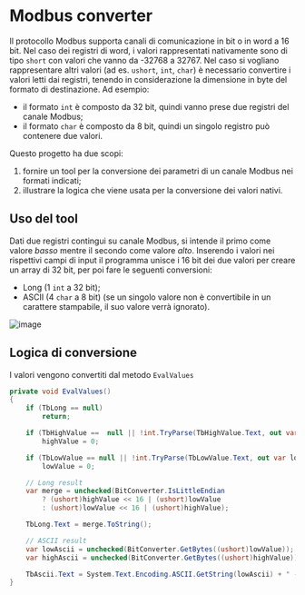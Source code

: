 # Modbus converter

Il protocollo Modbus supporta canali di comunicazione in bit o in word a 16 bit. Nel caso dei registri di word, i valori rappresentati nativamente sono di tipo `short` con valori che vanno da -32768 a 32767. Nel caso si vogliano rappresentare altri valori (ad es. `ushort`, `int`, `char`) è necessario convertire i valori letti dai registri, tenendo in considerazione la dimensione in byte del formato di destinazione. Ad esempio:

* il formato `int` è composto da 32 bit, quindi vanno prese due registri del canale Modbus;
* il formato `char` è composto da 8 bit, quindi un singolo registro può contenere due valori.

Questo progetto ha due scopi:

1.  fornire un tool per la conversione dei parametri di un canale Modbus nei formati indicati;
2.  illustrare la logica che viene usata per la conversione dei valori nativi.

## Uso del tool

Dati due registri contingui su canale Modbus, si intende il primo come valore _basso_ mentre il secondo come valore _alto_. Inserendo i valori nei rispettivi campi di input il programma unisce i 16 bit dei due valori per creare un array di 32 bit, per poi fare le seguenti conversioni:

* Long (1 `int` a 32 bit);
* ASCII (4 `char` a 8 bit) (se un singolo valore non è convertibile in un carattere stampabile, il suo valore verrà ignorato).

![image](https://user-images.githubusercontent.com/93708281/194260659-a89f4eb7-70b0-4b2f-b3c4-cc23705d423d.png)

## Logica di conversione

I valori vengono convertiti dal metodo `EvalValues`

```cs
private void EvalValues()
{
    if (TbLong == null)
        return;

    if (TbHighValue ==  null || !int.TryParse(TbHighValue.Text, out var highValue))
        highValue = 0;

    if (TbLowValue == null || !int.TryParse(TbLowValue.Text, out var lowValue))
        lowValue = 0;

    // Long result
    var merge = unchecked(BitConverter.IsLittleEndian
        ? (ushort)highValue << 16 | (ushort)lowValue
        : (ushort)lowValue << 16 | (ushort)highValue);

    TbLong.Text = merge.ToString();

    // ASCII result
    var lowAscii = unchecked(BitConverter.GetBytes((ushort)lowValue));
    var highAscii = unchecked(BitConverter.GetBytes((ushort)highValue));

    TbAscii.Text = System.Text.Encoding.ASCII.GetString(lowAscii) + " - " + System.Text.Encoding.ASCII.GetString(highAscii);
}
```
